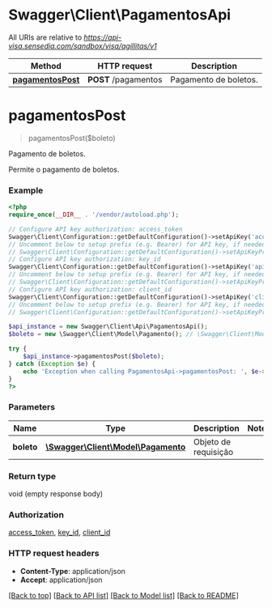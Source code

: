 # Swagger\Client\PagamentosApi

All URIs are relative to *https://api-visa.sensedia.com/sandbox/visa/agillitas/v1*

Method | HTTP request | Description
------------- | ------------- | -------------
[**pagamentosPost**](PagamentosApi.md#pagamentosPost) | **POST** /pagamentos | Pagamento de boletos.


# **pagamentosPost**
> pagamentosPost($boleto)

Pagamento de boletos.

<p>Permite o pagamento de boletos.</p>

### Example
```php
<?php
require_once(__DIR__ . '/vendor/autoload.php');

// Configure API key authorization: access_token
Swagger\Client\Configuration::getDefaultConfiguration()->setApiKey('access_token', 'YOUR_API_KEY');
// Uncomment below to setup prefix (e.g. Bearer) for API key, if needed
// Swagger\Client\Configuration::getDefaultConfiguration()->setApiKeyPrefix('access_token', 'Bearer');
// Configure API key authorization: key_id
Swagger\Client\Configuration::getDefaultConfiguration()->setApiKey('api_key', 'YOUR_API_KEY');
// Uncomment below to setup prefix (e.g. Bearer) for API key, if needed
// Swagger\Client\Configuration::getDefaultConfiguration()->setApiKeyPrefix('api_key', 'Bearer');
// Configure API key authorization: client_id
Swagger\Client\Configuration::getDefaultConfiguration()->setApiKey('client_id', 'YOUR_API_KEY');
// Uncomment below to setup prefix (e.g. Bearer) for API key, if needed
// Swagger\Client\Configuration::getDefaultConfiguration()->setApiKeyPrefix('client_id', 'Bearer');

$api_instance = new Swagger\Client\Api\PagamentosApi();
$boleto = new \Swagger\Client\Model\Pagamento(); // \Swagger\Client\Model\Pagamento | Objeto de requisição

try {
    $api_instance->pagamentosPost($boleto);
} catch (Exception $e) {
    echo 'Exception when calling PagamentosApi->pagamentosPost: ', $e->getMessage(), PHP_EOL;
}
?>
```

### Parameters

Name | Type | Description  | Notes
------------- | ------------- | ------------- | -------------
 **boleto** | [**\Swagger\Client\Model\Pagamento**](../Model/\Swagger\Client\Model\Pagamento.md)| Objeto de requisição |

### Return type

void (empty response body)

### Authorization

[access_token](../../README.md#access_token), [key_id](../../README.md#key_id), [client_id](../../README.md#client_id)

### HTTP request headers

 - **Content-Type**: application/json
 - **Accept**: application/json

[[Back to top]](#) [[Back to API list]](../../README.md#documentation-for-api-endpoints) [[Back to Model list]](../../README.md#documentation-for-models) [[Back to README]](../../README.md)

